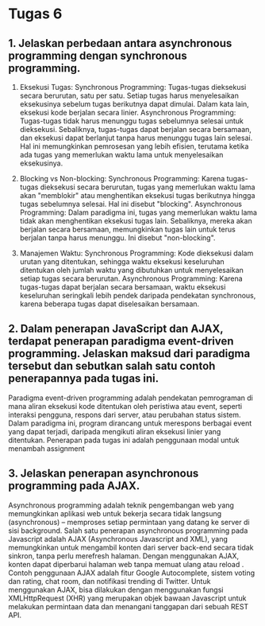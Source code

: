# Tugas 6

## 1. Jelaskan perbedaan antara asynchronous programming dengan synchronous programming.

   1. Eksekusi Tugas:
   Synchronous Programming: Tugas-tugas dieksekusi secara berurutan, satu per satu. Setiap tugas harus menyelesaikan eksekusinya sebelum tugas berikutnya dapat dimulai. Dalam kata lain, eksekusi kode berjalan secara linier.
   Asynchronous Programming: Tugas-tugas tidak harus menunggu tugas sebelumnya selesai untuk dieksekusi. Sebaliknya, tugas-tugas dapat berjalan secara bersamaan, dan eksekusi dapat berlanjut tanpa harus menunggu tugas lain selesai. Hal ini memungkinkan pemrosesan yang lebih efisien, terutama ketika ada tugas yang memerlukan waktu lama untuk menyelesaikan eksekusinya.

   2. Blocking vs Non-blocking:
   Synchronous Programming: Karena tugas-tugas dieksekusi secara berurutan, tugas yang memerlukan waktu lama akan "memblokir" atau menghentikan eksekusi tugas berikutnya hingga tugas sebelumnya selesai. Hal ini disebut "blocking".
   Asynchronous Programming: Dalam paradigma ini, tugas yang memerlukan waktu lama tidak akan menghentikan eksekusi tugas lain. Sebaliknya, mereka akan berjalan secara bersamaan, memungkinkan tugas lain untuk terus berjalan tanpa harus menunggu. Ini disebut "non-blocking".

   3. Manajemen Waktu:
   Synchronous Programming: Kode dieksekusi dalam urutan yang ditentukan, sehingga waktu eksekusi keseluruhan ditentukan oleh jumlah waktu yang dibutuhkan untuk menyelesaikan setiap tugas secara berurutan.
   Asynchronous Programming: Karena tugas-tugas dapat berjalan secara bersamaan, waktu eksekusi keseluruhan seringkali lebih pendek daripada pendekatan synchronous, karena beberapa tugas dapat diselesaikan bersamaan.

## 2. Dalam penerapan JavaScript dan AJAX, terdapat penerapan paradigma event-driven programming. Jelaskan maksud dari paradigma tersebut dan sebutkan salah satu contoh penerapannya pada tugas ini.
   Paradigma event-driven programming adalah pendekatan pemrograman di mana aliran eksekusi kode ditentukan oleh peristiwa atau event, seperti interaksi pengguna, respons dari server, atau perubahan status sistem. Dalam paradigma ini, program dirancang untuk merespons berbagai event yang dapat terjadi, daripada mengikuti aliran eksekusi linier yang ditentukan. Penerapan pada tugas ini adalah penggunaan modal untuk menambah assignment

## 3. Jelaskan penerapan asynchronous programming pada AJAX.
   Asynchronous programming adalah teknik pengembangan web yang memungkinkan aplikasi web untuk bekerja secara tidak langsung (asynchronous) – memproses setiap permintaan yang datang ke server di sisi background. Salah satu penerapan asynchronous programming pada Javascript adalah AJAX (Asynchronous Javascript and XML), yang memungkinkan untuk mengambil konten dari server back-end secara tidak sinkron, tanpa perlu merefresh halaman. Dengan menggunakan AJAX, konten dapat diperbarui halaman web tanpa memuat ulang atau reload . Contoh penggunaan AJAX adalah fitur Google Autocomplete, sistem voting dan rating, chat room, dan notifikasi trending di Twitter. Untuk menggunakan AJAX, bisa dilakukan dengan menggunakan fungsi XMLHttpRequest (XHR) yang merupakan objek bawaan Javascript untuk melakukan permintaan data dan menangani tanggapan dari sebuah REST API.


